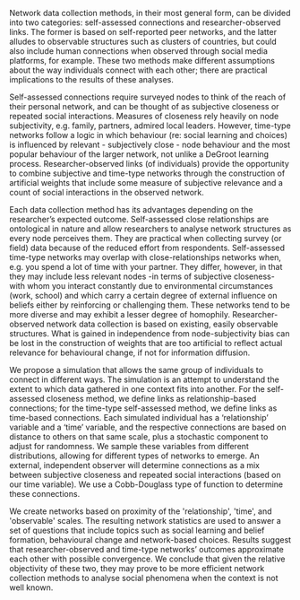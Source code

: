 Network data collection methods, in their most general form, can be divided into two categories: self-assessed connections and researcher-observed links. The former is based on self-reported peer networks, and the latter alludes to observable structures such as clusters of countries, but could also include human connections when observed through social media platforms, for example. These two methods make different assumptions about the way individuals connect with each other; there are practical implications to the results of these analyses.

Self-assessed connections require surveyed nodes to think of the reach of their personal network, and can be thought of as subjective closeness or repeated social interactions. Measures of closeness rely heavily on node subjectivity, e.g. family, partners, admired local leaders. However, time-type networks follow a logic in which behaviour (re: social learning and choices) is influenced by relevant - subjectively close - node behaviour and the most popular behaviour of the larger network, not unlike a DeGroot learning process. Researcher-observed links (of individuals) provide the opportunity to combine subjective and time-type networks through the construction of artificial weights that include some measure of subjective relevance and a count of social interactions in the observed network.

Each data collection method has its advantages depending on the researcher’s expected outcome. Self-assessed close relationships are ontological in nature and allow researchers to analyse network structures as every node perceives them. They are practical when collecting survey (or field) data because of the reduced effort from respondents. Self-assessed time-type networks may overlap with close-relationships networks when, e.g. you spend a lot of time with your partner. They differ, however, in that they may include less relevant nodes -in terms of subjective closeness- with whom you interact constantly due to environmental circumstances (work, school) and which carry a certain degree of external influence on beliefs either by reinforcing or challenging them. These networks tend to be more diverse and may exhibit a lesser degree of homophily. Researcher-observed network data collection is based on existing, easily observable structures. What is gained in independence from node-subjectivity bias can be lost in the construction of weights that are too artificial to reflect actual relevance for behavioural change, if not for information diffusion. 

We propose a simulation that allows the same group of individuals to connect in different ways. The simulation is an attempt to understand the extent to which data gathered in one context fits into another. For the self-assessed closeness method, we define links as relationship-based connections; for the time-type self-assessed method, we define links as time-based connections. Each simulated individual has a ‘relationship’ variable and a ‘time’ variable, and the respective connections are based on distance to others on that same scale, plus a stochastic component to adjust for randomness. We sample these variables from different distributions, allowing for different types of networks to emerge. An external, independent observer will determine connections as a mix between subjective closeness and repeated social interactions (based on our time variable). We use a Cobb-Douglass type of function to determine these connections.

We create networks based on proximity of the 'relationship', 'time', and 'observable' scales. The resulting network statistics are used to answer a set of questions that include topics such as social learning and belief formation, behavioural change and network-based choices. Results suggest that researcher-observed and time-type networks’ outcomes approximate each other with possible convergence. We conclude that given the relative objectivity of these two, they may prove to be more efficient network collection methods to analyse social phenomena when the context is not well known.  
